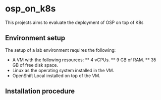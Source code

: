 # osp_on_k8s
This projects aims to evaluate the deployment of OSP on top of K8s

## Environment setup

The setup of a lab environment requires the following:

* A VM with the following resources:
  ** 4 vCPUs.
  ** 9 GB of RAM.
  ** 35 GB of free disk space.
* Linux as the operating system installed in the VM.
* OpenShift Local installed on top of the VM.

## Installation procedure


